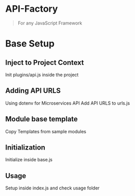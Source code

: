 # API-Factory

> For any JavaScript Framework

# Base Setup

## Inject to Project Context
Init plugins/api.js inside the project

## Adding API URLS
Using dotenv for Microservices API
Add API URLS to urls.js

## Module base template
Copy Templates from sample modules

## Initialization
Initialize inside base.js

## Usage
Setup inside index.js and check usage folder